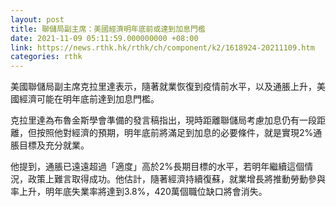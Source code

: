```yaml
---
layout: post
title: 聯儲局副主席：美國經濟明年底前或達到加息門檻
date: 2021-11-09 05:11:59.000000000 +08:00
link: https://news.rthk.hk/rthk/ch/component/k2/1618924-20211109.htm
categories: rthk
---
```


美國聯儲局副主席克拉里達表示，隨著就業恢復到疫情前水平，以及通脹上升，美國經濟可能在明年底前達到加息門檻。

克拉里達為布魯金斯學會準備的發言稿指出，現時距離聯儲局考慮加息仍有一段距離，但按照他對經濟的預期，明年底前將滿足到加息的必要條件，就是實現2%通脹目標及充分就業。

他提到，通脹已遠遠超過「適度」高於2%長期目標的水平，若明年繼續這個情況，政策上難言取得成功。他估計，隨著經濟持續復蘇，就業增長將推動勞動參與率上升，明年底失業率將達到3.8%，420萬個職位缺口將會消失。
